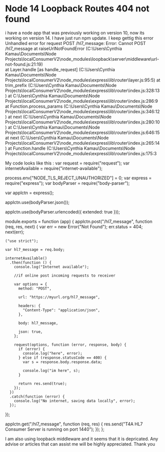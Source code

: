 
# Node 14 Loopback Routes 404 not found

i have a node app that was previously working on version 10, now its working on version 14. I have just run npm update. I keep gettig this error
Unhandled error for request POST /hl7_message: Error: Cannot POST /hl7_message
    at raiseUrlNotFoundError (C:\Users\Cynthia Kamau\Documents\Node Projects\localConsumerV2\node_modules\loopback\server\middleware\url-not-found.js:21:19)     
    at Layer.handle [as handle_request] (C:\Users\Cynthia Kamau\Documents\Node Projects\localConsumerV2\node_modules\express\lib\router\layer.js:95:5)
    at trim_prefix (C:\Users\Cynthia Kamau\Documents\Node Projects\localConsumerV2\node_modules\express\lib\router\index.js:328:13)
    at C:\Users\Cynthia Kamau\Documents\Node Projects\localConsumerV2\node_modules\express\lib\router\index.js:286:9
    at Function.process_params (C:\Users\Cynthia Kamau\Documents\Node Projects\localConsumerV2\node_modules\express\lib\router\index.js:346:12)
    at next (C:\Users\Cynthia Kamau\Documents\Node Projects\localConsumerV2\node_modules\express\lib\router\index.js:280:10)
    at C:\Users\Cynthia Kamau\Documents\Node Projects\localConsumerV2\node_modules\express\lib\router\index.js:646:15
    at next (C:\Users\Cynthia Kamau\Documents\Node Projects\localConsumerV2\node_modules\express\lib\router\index.js:265:14)
    at Function.handle (C:\Users\Cynthia Kamau\Documents\Node Projects\localConsumerV2\node_modules\express\lib\router\index.js:175:3

My code looks like this :
var request = require("request");
var internetAvailable = require("internet-available");

process.env["NODE_TLS_REJECT_UNAUTHORIZED"] = 0;
var express = require("express");
var bodyParser = require("body-parser");

var applctn = express();

applctn.use(bodyParser.json());

applctn.use(bodyParser.urlencoded({ extended: true }));

module.exports = function (app) {
  applctn.post("/hl7_message", function (req, res, next) {
    var err = new Error("Not Found");
    err.status = 404;
    next(err);

    ("use strict");

    var hl7_message = req.body;

    internetAvailable()
      .then(function () {
        console.log("Internet available");

        //if online post incoming requests to receiver

        var options = {
          method: "POST",

          url: "https://myurl.org/hl7_message",

          headers: {
            "Content-Type": "application/json",
          },

          body: hl7_message,

          json: true,
        };

        request(options, function (error, response, body) {
          if (error) {
            console.log("here", error);
          } else if (response.statusCode == 400) {
            var s = response.body.response.data;

            console.log("im here", s);
          }

          return res.send(true);
        });
      })
      .catch(function (error) {
        console.log("No internet, saving data locally", error);
      });
  });

  applctn.get("/hl7_message", function (req, res) {
    res.send("T4A HL7 Consumer Server is running on port 1440");
  });
};

I am also using loopback middleware and it seems that it is depricated. Any advise or articles that can assist me will be highly appreciated. Thank you

        